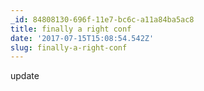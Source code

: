 ```yaml
---
_id: 84808130-696f-11e7-bc6c-a11a84ba5ac8
title: finally a right conf
date: '2017-07-15T15:08:54.542Z'
slug: finally-a-right-conf
---
```

update
